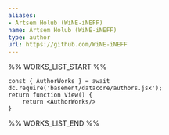 ```yaml
---
aliases:
- Artsem Holub (WiNE-iNEFF)
name: Artsem Holub (WiNE-iNEFF)
type: author
url: https://github.com/WiNE-iNEFF
---
```



%% WORKS_LIST_START %%

```datacorejsx
const { AuthorWorks } = await dc.require('basement/datacore/authors.jsx');
return function View() {
    return <AuthorWorks/>
}
```
%% WORKS_LIST_END %%